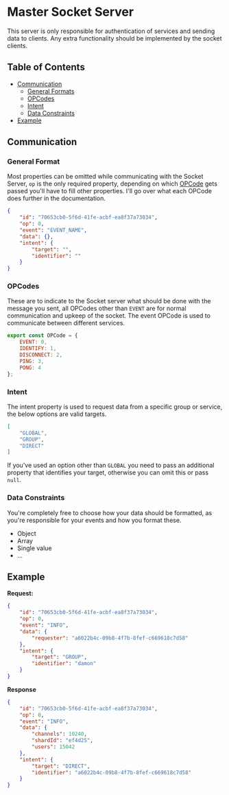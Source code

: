 # Master Socket Server

This server is only responsible for authentication of services and sending data to clients. Any extra functionality should be implemented by the socket clients.

## Table of Contents

 - [Communication](#communication)
    - [General Formats](#general-format)
    - [OPCodes](#opcodes)
    - [Intent](#intent)
    - [Data Constraints](#data-constraints)
 - [Example](#example)

## Communication
### General Format

Most properties can be omitted while communicating with the Socket Server, `op` is the only required property, depending on which [OPCode](#opcodes) gets passed you'll have to fill other properties. I'll go over what each OPCode does further in the documentation.
```json
{
    "id": "70653cb0-5f6d-41fe-acbf-ea8f37a73034",
    "op": 0,
    "event": "EVENT_NAME",
    "data": {},
    "intent": {
        "target": "",
        "identifier": ""
    }
}
```

### OPCodes

These are to indicate to the Socket server what should be done with the message you sent, all OPCodes other than `EVENT` are for normal communication and upkeep of the socket. The event OPCode is used to communicate between different services.
```js
export const OPCode = {
    EVENT: 0,
    IDENTIFY: 1,
    DISCONNECT: 2,
    PING: 3,
    PONG: 4
};
```

### Intent

The intent property is used to request data from a specific group or service, the below options are valid targets.
```json
[
    "GLOBAL",
    "GROUP",
    "DIRECT"
]
```
If you've used an option other than `GLOBAL` you need to pass an additional property that identifies your target, otherwise you can omit this or pass `null`.

### Data Constraints

You're completely free to choose how your data should be formatted, as you're responsible for your events and how you format these.
 - Object
 - Array
 - Single value
 - ...

## Example

**Request:**
```json
{
    "id": "70653cb0-5f6d-41fe-acbf-ea8f37a73034",
    "op": 0,
    "event": "INFO",
    "data": {
        "requester": "a6022b4c-09b8-4f7b-8fef-c669618c7d58"
    },
    "intent": {
        "target": "GROUP",
        "identifier": "damon"
    }
}
```

**Response**
```json
{
    "id": "70653cb0-5f6d-41fe-acbf-ea8f37a73034",
    "op": 0,
    "event": "INFO",
    "data": {
        "channels": 10240,
        "shardId": "ef4d25",
        "users": 15042
    },
    "intent": {
        "target": "DIRECT",
        "identifier": "a6022b4c-09b8-4f7b-8fef-c669618c7d58"
    }
}
```

